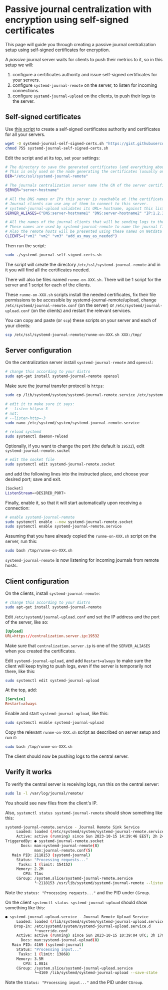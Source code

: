# Passive journal centralization with encryption using self-signed certificates

This page will guide you through creating a passive journal centralization setup using self-signed certificates for encryption.

A _passive_ journal server waits for clients to push their metrics to it, so in this setup we will:

1. configure a certificates authority and issue self-signed certificates for your servers.
2. configure `systemd-journal-remote` on the server, to listen for incoming connections.
3. configure `systemd-journal-upload` on the clients, to push their logs to the server.

## Self-signed certificates

Use [this script](https://gist.github.com/ktsaou/d62b8a6501cf9a0da94f03cbbb71c5c7) to create a self-signed certificates authority and certificates for all your servers.

```bash
wget -O systemd-journal-self-signed-certs.sh "https://gist.githubusercontent.com/ktsaou/d62b8a6501cf9a0da94f03cbbb71c5c7/raw/c346e61e0a66f45dc4095d254bd23917f0a01bd0/systemd-journal-self-signed-certs.sh"
chmod 755 systemd-journal-self-signed-certs.sh
```

Edit the script and at its top, set your settings:

```bash
# The directory to save the generated certificates (and everything about this certificate authority).
# This is only used on the node generating the certificates (usually on the journals server).
DIR="/etc/ssl/systemd-journal-remote"

# The journals centralization server name (the CN of the server certificate).
SERVER="server-hostname"

# All the DNS names or IPs this server is reachable at (the certificate will include them).
# Journal clients can use any of them to connect to this server.
# systemd-journal-upload validates its URL= hostname, against this list.
SERVER_ALIASES=("DNS:server-hostname1" "DNS:server-hostname2" "IP:1.2.3.4" "IP:10.1.1.1" "IP:172.16.1.1")

# All the names of the journal clients that will be sending logs to the server (the CNs of their certificates).
# These names are used by systemd-journal-remote to name the journal files in /var/log/journal/remote/.
# Also the remote hosts will be presented using these names on Netdata dashboards.
CLIENTS=("vm1" "vm2" "vm3" "add_as_may_as_needed")
```

Then run the script:

```bash
sudo ./systemd-journal-self-signed-certs.sh
```

The script will create the directory `/etc/ssl/systemd-journal-remote` and in it you will find all the certificates needed.

There will also be files named `runme-on-XXX.sh`. There will be 1 script for the server and 1 script for each of the clients.

These `runme-on-XXX.sh` scripts install the needed certificates, fix their file permissions to be accessible by systemd-journal-remote/upload, change `/etc/systemd/journal-remote.conf` (on the server) or `/etc/systemd/journal-upload.conf` (on the clients) and restart the relevant services.

You can copy and paste (or `scp`) these scripts on your server and each of your clients:

```bash
scp /etc/ssl/systemd-journal-remote/runme-on-XXX.sh XXX:/tmp/
```

## Server configuration

On the centralization server install `systemd-journal-remote` and `openssl`:

```bash
# change this according to your distro
sudo apt-get install systemd-journal-remote openssl
```

Make sure the journal transfer protocol is `https`:

```bash
sudo cp /lib/systemd/system/systemd-journal-remote.service /etc/systemd/system/

# edit it to make sure it says:
# --listen-https=-3
# not:
# --listen-http=-3
sudo nano /etc/systemd/system/systemd-journal-remote.service

# reload systemd
sudo systemctl daemon-reload
```

Optionally, if you want to change the port (the default is `19532`), edit `systemd-journal-remote.socket`

```bash
# edit the socket file
sudo systemctl edit systemd-journal-remote.socket
```

and add the following lines into the instructed place, and choose your desired port; save and exit.

```bash
[Socket]
ListenStream=<DESIRED_PORT>
```

Finally, enable it, so that it will start automatically upon receiving a connection:

```bash
# enable systemd-journal-remote
sudo systemctl enable --now systemd-journal-remote.socket
sudo systemctl enable systemd-journal-remote.service
```

Assuming that you have already copied the `runme-on-XXX.sh` script on the server, run this:

```bash
sudo bash /tmp/runme-on-XXX.sh
```

`systemd-journal-remote` is now listening for incoming journals from remote hosts.

## Client configuration

On the clients, install `systemd-journal-remote`:

```bash
# change this according to your distro
sudo apt-get install systemd-journal-remote
```

Edit `/etc/systemd/journal-upload.conf` and set the IP address and the port of the server, like so:

```conf
[Upload]
URL=https://centralization.server.ip:19532
```

Make sure that `centralization.server.ip` is one of the `SERVER_ALIASES` when you created the certificates.

Edit `systemd-journal-upload`, and add `Restart=always` to make sure the client will keep trying to push logs, even if the server is temporarily not there, like this:

```bash
sudo systemctl edit systemd-journal-upload
```

At the top, add:

```conf
[Service]
Restart=always
```

Enable and start `systemd-journal-upload`, like this:

```bash
sudo systemctl enable systemd-journal-upload
```

Copy the relevant `runme-on-XXX.sh` script as described on server setup and run it:

```bash
sudo bash /tmp/runme-on-XXX.sh
```

The client should now be pushing logs to the central server.


## Verify it works

To verify the central server is receiving logs, run this on the central server:

```bash
sudo ls -l /var/log/journal/remote/
```

You should see new files from the client's IP.

Also, `systemctl status systemd-journal-remote` should show something like this:

```bash
systemd-journal-remote.service - Journal Remote Sink Service
     Loaded: loaded (/etc/systemd/system/systemd-journal-remote.service; indirect; preset: disabled)
     Active: active (running) since Sun 2023-10-15 14:29:46 EEST; 2h 24min ago
TriggeredBy: ● systemd-journal-remote.socket
       Docs: man:systemd-journal-remote(8)
             man:journal-remote.conf(5)
   Main PID: 2118153 (systemd-journal)
     Status: "Processing requests..."
      Tasks: 1 (limit: 154152)
     Memory: 2.2M
        CPU: 71ms
     CGroup: /system.slice/systemd-journal-remote.service
             └─2118153 /usr/lib/systemd/systemd-journal-remote --listen-http=-3 --output=/var/log/journal/remote/
```

Note the `status: "Processing requests..."` and the PID under `CGroup`.

On the client `systemctl status systemd-journal-upload` should show something like this:

```bash
● systemd-journal-upload.service - Journal Remote Upload Service
     Loaded: loaded (/lib/systemd/system/systemd-journal-upload.service; enabled; vendor preset: disabled)
    Drop-In: /etc/systemd/system/systemd-journal-upload.service.d
             └─override.conf
     Active: active (running) since Sun 2023-10-15 10:39:04 UTC; 3h 17min ago
       Docs: man:systemd-journal-upload(8)
   Main PID: 4169 (systemd-journal)
     Status: "Processing input..."
      Tasks: 1 (limit: 13868)
     Memory: 3.5M
        CPU: 1.081s
     CGroup: /system.slice/systemd-journal-upload.service
             └─4169 /lib/systemd/systemd-journal-upload --save-state
```

Note the `Status: "Processing input..."` and the PID under `CGroup`.
